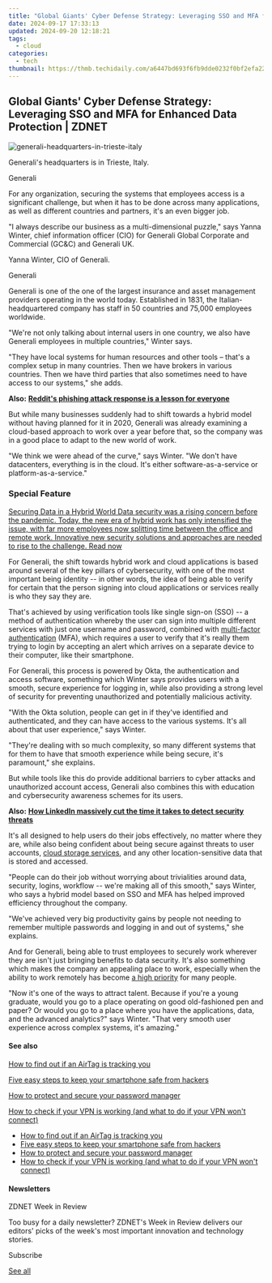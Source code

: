 ```yaml
---
title: "Global Giants' Cyber Defense Strategy: Leveraging SSO and MFA for Enhanced Data Protection | ZDNET"
date: 2024-09-17 17:33:13
updated: 2024-09-20 12:18:21
tags:
  - cloud
categories:
  - tech
thumbnail: https://thmb.techidaily.com/a6447bd693f6fb9dde0232f0bf2efa222cd309687cbf80433fabaf4944196642.png
---
```


## Global Giants' Cyber Defense Strategy: Leveraging SSO and MFA for Enhanced Data Protection | ZDNET

![generali-headquarters-in-trieste-italy](https://www.zdnet.com/a/img/resize/b17fe2016f5ab85baaec999ef02607c149f4e4ec/2023/03/08/77f80cc7-dff2-452d-b2a3-fbe44ea13fc5/generali-headquarters-in-trieste-italy.jpg?auto=webp&precrop=739,495,x70,y0&width=1280)

Generali's headquarters is in Trieste, Italy.

Generali

For any organization, securing the systems that employees access is a significant challenge, but when it has to be done across many applications, as well as different countries and partners, it's an even bigger job.

"I always describe our business as a multi-dimensional puzzle," says Yanna Winter, chief information officer (CIO) for Generali Global Corporate and Commercial (GC&C) and Generali UK. 

Yanna Winter, CIO of Generali.

Generali

Generali is one of the one of the largest insurance and asset management providers operating in the world today. Established in 1831, the Italian-headquartered company has staff in 50 countries and 75,000 employees worldwide. 

"We're not only talking about internal users in one country, we also have Generali employees in multiple countries," Winter says. 

"They have local systems for human resources and other tools – that's a complex setup in many countries. Then we have brokers in various countries. Then we have third parties that also sometimes need to have access to our systems," she adds. 

**Also:** [**Reddit's phishing attack response is a lesson for everyone**](https://www.zdnet.com/article/reddit-was-hit-with-a-phishing-attack-how-it-responded-is-a-lesson-for-everyone/)

But while many businesses suddenly had to shift towards a hybrid model without having planned for it in 2020, Generali was already examining a cloud-based approach to work over a year before that, so the company was in a good place to adapt to the new world of work. 

"We think we were ahead of the curve," says Winter. "We don't have datacenters, everything is in the cloud. It's either software-as-a-service or platform-as-a-service."

### Special Feature

[Securing Data in a Hybrid World Data security was a rising concern before the pandemic. Today, the new era of hybrid work has only intensified the issue, with far more employees now splitting time between the office and remote work. Innovative new security solutions and approaches are needed to rise to the challenge.  Read now](https://www.zdnet.com/collection/securing-data-in-a-hybrid-world/)

For Generali, the shift towards hybrid work and cloud applications is based around several of the key pillars of cybersecurity, with one of the most important being identity -- in other words, the idea of being able to verify for certain that the person signing into cloud applications or services really is who they say they are. 

That's achieved by using verification tools like single sign-on (SSO) -- a method of authentication whereby the user can sign into multiple different services with just one username and password, combined with [multi-factor authentication](https://www.zdnet.com/article/why-you-really-need-multi-factor-authentication-these-ransomware-hackers-gave-up-when-they-saw-it/) (MFA), which requires a user to verify that it's really them trying to login by accepting an alert which arrives on a separate device to their computer, like their smartphone. 

For Generali, this process is powered by Okta, the authentication and access software, something which Winter says provides users with a smooth, secure experience for logging in, while also providing a strong level of security for preventing unauthorized and potentially malicious activity. 

"With the Okta solution, people can get in if they've identified and authenticated, and they can have access to the various systems. It's all about that user experience," says Winter. 

"They're dealing with so much complexity, so many different systems that for them to have that smooth experience while being secure, it's paramount," she explains. 

But while tools like this do provide additional barriers to cyber attacks and unauthorized account access, Generali also combines this with education and cybersecurity awareness schemes for its users. 

**Also:** [**How LinkedIn massively cut the time it takes to detect security threats**](https://www.zdnet.com/article/linkedin-has-massively-cut-the-time-it-takes-to-detect-security-threats-heres-how-it-did-it/)

It's all designed to help users do their jobs effectively, no matter where they are, while also being confident about being secure against threats to user accounts, [cloud storage services](https://www.zdnet.com/article/best-cloud-storage/), and any other location-sensitive data that is stored and accessed. 

"People can do their job without worrying about trivialities around data, security, logins, workflow -- we're making all of this smooth," says Winter, who says a hybrid model based on SSO and MFA has helped improved efficiency throughout the company. 

"We've achieved very big productivity gains by people not needing to remember multiple passwords and logging in and out of systems," she explains. 

And for Generali, being able to trust employees to securely work wherever they are isn't just bringing benefits to data security. It's also something which makes the company an appealing place to work, especially when the ability to work remotely has become [a high priority](https://www.zdnet.com/education/professional-development/remote-working-dont-want-to-sit-in-an-office-you-should-get-a-job-in-tech/) for many people. 

"Now it's one of the ways to attract talent. Because if you're a young graduate, would you go to a place operating on good old-fashioned pen and paper? Or would you go to a place where you have the applications, data, and the advanced analytics?" says Winter. "That very smooth user experience across complex systems, it's amazing." 

#### See also

[How to find out if an AirTag is tracking you](https://www.zdnet.com/article/how-to-find-out-if-an-airtag-is-tracking-you/ "How to find out if an AirTag is tracking you")

[Five easy steps to keep your smartphone safe from hackers](https://www.zdnet.com/article/five-easy-steps-to-keep-your-smartphone-safe-from-hackers/ "Five easy steps to keep your smartphone safe from hackers")

[How to protect and secure your password manager](https://www.zdnet.com/article/how-to-protect-and-secure-your-password-manager/ "How to protect and secure your password manager")

[How to check if your VPN is working (and what to do if your VPN won't connect)](https://www.zdnet.com/article/how-to-check-if-your-vpn-is-working-and-what-to-do-if-your-vpn-wont-connect/ "How to check if your VPN is working (and what to do if your VPN won't connect)")

* [How to find out if an AirTag is tracking you](https://www.zdnet.com/article/how-to-find-out-if-an-airtag-is-tracking-you/ "How to find out if an AirTag is tracking you")
* [Five easy steps to keep your smartphone safe from hackers](https://www.zdnet.com/article/five-easy-steps-to-keep-your-smartphone-safe-from-hackers/ "Five easy steps to keep your smartphone safe from hackers")
* [How to protect and secure your password manager](https://www.zdnet.com/article/how-to-protect-and-secure-your-password-manager/ "How to protect and secure your password manager")
* [How to check if your VPN is working (and what to do if your VPN won't connect)](https://www.zdnet.com/article/how-to-check-if-your-vpn-is-working-and-what-to-do-if-your-vpn-wont-connect/ "How to check if your VPN is working (and what to do if your VPN won't connect)")

#### Newsletters

ZDNET Week in Review

Too busy for a daily newsletter? ZDNET's Week in Review delivers our editors' picks of the week's most important innovation and technology stories.

 Subscribe

[See all](https://www.zdnet.com/newsletters/)

<ins class="adsbygoogle"
     style="display:block"
     data-ad-format="autorelaxed"
     data-ad-client="ca-pub-7571918770474297"
     data-ad-slot="1223367746"></ins>



<ins class="adsbygoogle"
     style="display:block"
     data-ad-client="ca-pub-7571918770474297"
     data-ad-slot="8358498916"
     data-ad-format="auto"
     data-full-width-responsive="true"></ins>
